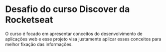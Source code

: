 # Desafio do curso Discover da Rocketseat

O curso é focado em apresentar conceitos do desenvolvimento de aplicações web e esse projeto visa justamente aplicar esses conceitos para melhor fixação das informações.
